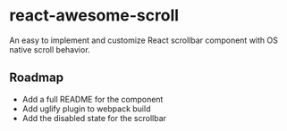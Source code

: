 # react-awesome-scroll

An easy to implement and customize React scrollbar component with OS native scroll behavior.

## Roadmap

- Add a full README for the component
- Add uglify plugin to webpack build
- Add the disabled state for the scrollbar
